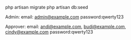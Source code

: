 php artisan migrate
php artisan db:seed

Admin:
email: admin@example.com
password:qwerty123

Approver:
email: andi@example.com, budi@example.com, cindy@example.com
password:qwerty123

